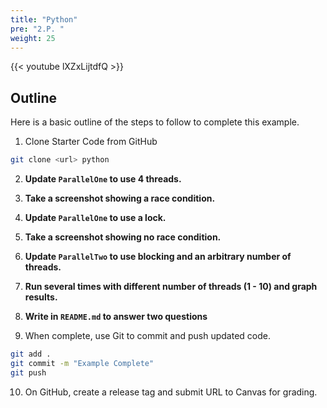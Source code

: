 ```yaml
---
title: "Python"
pre: "2.P. "
weight: 25
---
```


{{< youtube lXZxLijtdfQ  >}}

## Outline

Here is a basic outline of the steps to follow to complete this example.

1. Clone Starter Code from GitHub

```bash
git clone <url> python
```

2. **Update `ParallelOne` to use 4 threads.**
3. **Take a screenshot showing a race condition.**
4. **Update `ParallelOne` to use a lock.**
5. **Take a screenshot showing no race condition.**
6. **Update `ParallelTwo` to use blocking and an arbitrary number of threads.**
7. **Run several times with different number of threads (1 - 10) and graph results.**
8. **Write in `README.md` to answer two questions**

9. When complete, use Git to commit and push updated code. 

```bash
git add .
git commit -m "Example Complete"
git push
```

10. On GitHub, create a release tag and submit URL to Canvas for grading. 